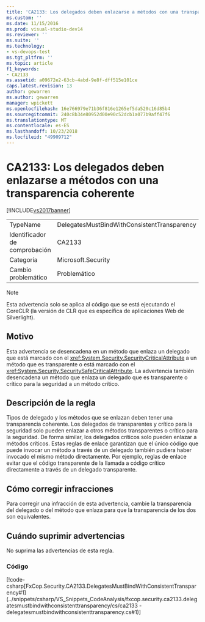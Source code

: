 ```yaml
---
title: 'CA2133: Los delegados deben enlazarse a métodos con una transparencia coherente | Microsoft Docs'
ms.custom: ''
ms.date: 11/15/2016
ms.prod: visual-studio-dev14
ms.reviewer: ''
ms.suite: ''
ms.technology:
- vs-devops-test
ms.tgt_pltfrm: ''
ms.topic: article
f1_keywords:
- CA2133
ms.assetid: a09672e2-63cb-4abd-9e8f-dff515e101ce
caps.latest.revision: 13
author: gewarren
ms.author: gewarren
manager: wpickett
ms.openlocfilehash: 16e766979e71b36f816e1265ef5da520c16d85b4
ms.sourcegitcommit: 240c8b34e80952d00e90c52dcb1a077b9aff47f6
ms.translationtype: MT
ms.contentlocale: es-ES
ms.lasthandoff: 10/23/2018
ms.locfileid: "49909712"
---
```

# <a name="ca2133-delegates-must-bind-to-methods-with-consistent-transparency"></a>CA2133: Los delegados deben enlazarse a métodos con una transparencia coherente
[!INCLUDE[vs2017banner](../includes/vs2017banner.md)]

|||
|-|-|
|TypeName|DelegatesMustBindWithConsistentTransparency|
|Identificador de comprobación|CA2133|
|Categoría|Microsoft.Security|
|Cambio problemático|Problemático|

> [!NOTE]
>  Esta advertencia solo se aplica al código que se está ejecutando el CoreCLR (la versión de CLR que es específica de aplicaciones Web de Silverlight).

## <a name="cause"></a>Motivo
 Esta advertencia se desencadena en un método que enlaza un delegado que está marcado con el <xref:System.Security.SecurityCriticalAttribute> a un método que es transparente o está marcado con el <xref:System.Security.SecuritySafeCriticalAttribute>. La advertencia también desencadena un método que enlaza un delegado que es transparente o crítico para la seguridad a un método crítico.

## <a name="rule-description"></a>Descripción de la regla
 Tipos de delegado y los métodos que se enlazan deben tener una transparencia coherente. Los delegados de transparentes y crítico para la seguridad solo pueden enlazar a otros métodos transparentes o crítico para la seguridad. De forma similar, los delegados críticos solo pueden enlazar a métodos críticos. Estas reglas de enlace garantizan que el único código que puede invocar un método a través de un delegado también pudiera haber invocado el mismo método directamente. Por ejemplo, reglas de enlace evitar que el código transparente de la llamada a código crítico directamente a través de un delegado transparente.

## <a name="how-to-fix-violations"></a>Cómo corregir infracciones
 Para corregir una infracción de esta advertencia, cambie la transparencia del delegado o del método que enlaza para que la transparencia de los dos son equivalentes.

## <a name="when-to-suppress-warnings"></a>Cuándo suprimir advertencias
 No suprima las advertencias de esta regla.

### <a name="code"></a>Código
 [!code-csharp[FxCop.Security.CA2133.DelegatesMustBindWithConsistentTransparency#1](../snippets/csharp/VS_Snippets_CodeAnalysis/fxcop.security.ca2133.delegatesmustbindwithconsistenttransparency/cs/ca2133 - delegatesmustbindwithconsistenttransparency.cs#1)]



